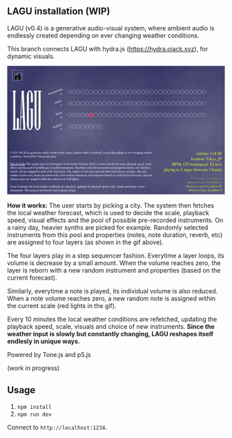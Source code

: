 ## LAGU installation (WIP)

LAGU (v0.4) is a generative audio-visual system, where ambient audio is endlessly created depending on ever changing weather conditions.

This branch connects LAGU with hydra.js (https://hydra.ojack.xyz), for dynamic visuals.

<img src="https://raw.githubusercontent.com/diogocvaz/lagu/master/images/lagu_gif.gif" width="600">

**How it works:** The user starts by picking a city. The system then fetches the local weather forecast, which is used to decide the scale, playback speed, visual effects and the pool of possible pre-recorded instruments. On a rainy day, heavier synths are picked for example. Randomly selected instruments from this pool and properties (notes, note duration, reverb, etc) are assigned to four layers (as shown in the gif above).

The four layers play in a step sequencer fashion. Everytime a layer loops, its volume is decrease by a small amount. When the volume reaches zero, the layer is reborn with a new random instrument and properties (based on the current forecast).

Similarly, everytime a note is played, its individual volume is also reduced. When a note volume reaches zero, a new random note is assigned within the current scale (red lights in the gif).
 
Every 10 minutes the local weather conditions are refetched, updating the playback speed, scale, visuals and choice of new instruments. **Since the weather input is slowly but constantly changing, LAGU reshapes itself endlesly in unique ways.**

Powered by Tone.js and p5.js

(work in progress)

## Usage

1. `npm install`
2. `npm run dev`

Connect to ```http://localhost:1234```.